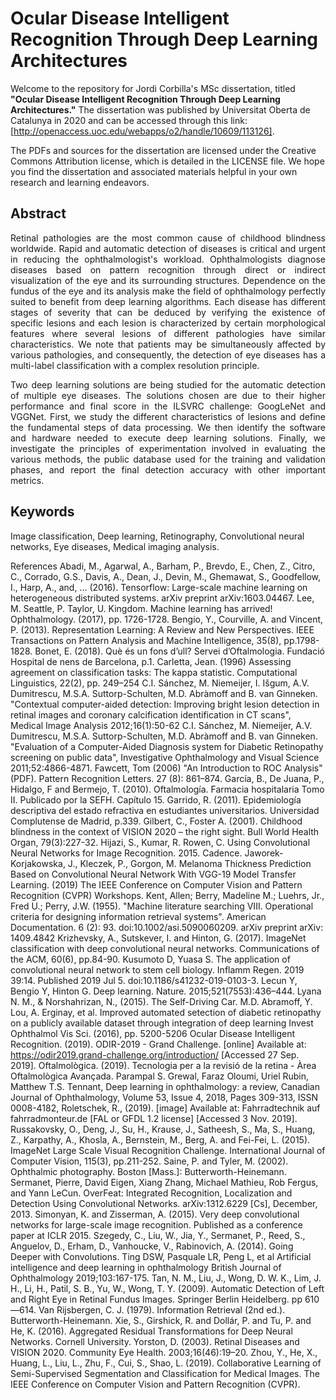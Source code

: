 # Ocular Disease Intelligent Recognition Through Deep Learning Architectures

Welcome to the repository for Jordi Corbilla's MSc dissertation, titled **"Ocular Disease Intelligent Recognition Through Deep Learning Architectures."** The dissertation was published by Universitat Oberta de Catalunya in 2020 and can be accessed through this link: [http://openaccess.uoc.edu/webapps/o2/handle/10609/113126].

The PDFs and sources for the dissertation are licensed under the Creative Commons Attribution license, which is detailed in the LICENSE file. We hope you find the dissertation and associated materials helpful in your own research and learning endeavors.

## Abstract

<p align="justify">Retinal pathologies are the most common cause of childhood blindness worldwide. Rapid and automatic detection of diseases is critical and urgent in reducing the ophthalmologist's workload. Ophthalmologists diagnose diseases based on pattern recognition through direct or indirect visualization of the eye and its surrounding structures. Dependence on the fundus of the eye and its analysis make the field of ophthalmology perfectly suited to benefit from deep learning algorithms. Each disease has different stages of severity that can be deduced by verifying the existence of specific lesions and each lesion is characterized by certain morphological features where several lesions of different pathologies have similar characteristics. We note that patients may be simultaneously affected by various pathologies, and consequently, the detection of eye diseases has a multi-label classification with a complex resolution principle.</p>
<p></p>
<p align="justify">Two deep learning solutions are being studied for the automatic detection of multiple eye diseases. The solutions chosen are due to their higher performance and final score in the ILSVRC challenge: GoogLeNet and VGGNet. First, we study the different characteristics of lesions and define the fundamental steps of data processing. We then identify the software and hardware needed to execute deep learning solutions. Finally, we investigate the principles of experimentation involved in evaluating the various methods, the public database used for the training and validation phases, and report the final detection accuracy with other important metrics.</p>

## Keywords

Image classification, Deep learning, Retinography, Convolutional neural networks, Eye diseases, Medical imaging analysis.


References
Abadi, M., Agarwal, A., Barham, P., Brevdo, E., Chen, Z., Citro, C., Corrado, G.S., Davis, A., Dean, J., Devin, M., Ghemawat, S., Goodfellow, I., Harp, A., and, ... (2016). Tensorflow: Large-scale machine learning on heterogeneous distributed systems. arXiv preprint arXiv:1603.04467.
Lee, M. Seattle, P. Taylor, U. Kingdom. Machine learning has arrived! Ophthalmology. (2017), pp. 1726-1728.
Bengio, Y., Courville, A. and Vincent, P. (2013). Representation Learning: A Review and New Perspectives. IEEE Transactions on Pattern Analysis and Machine Intelligence, 35(8), pp.1798-1828.
Bonet, E. (2018). Què és un fons d’ull? Servei d’Oftalmologia. Fundació Hospital de nens de Barcelona, p.1.
Carletta, Jean. (1996) Assessing agreement on classification tasks: The kappa statistic. Computational Linguistics, 22(2), pp. 249–254
C.I. Sánchez, M. Niemeijer, I. Išgum, A.V. Dumitrescu, M.S.A. Suttorp-Schulten, M.D. Abràmoff and B. van Ginneken. "Contextual computer-aided detection: Improving bright lesion detection in retinal images and coronary calcification identification in CT scans", Medical Image Analysis 2012;16(1):50-62
C.I. Sánchez, M. Niemeijer, A.V. Dumitrescu, M.S.A. Suttorp-Schulten, M.D. Abràmoff and B. van Ginneken. "Evaluation of a Computer-Aided Diagnosis system for Diabetic Retinopathy screening on public data", Investigative Ophthalmology and Visual Science 2011;52:4866-4871.
Fawcett, Tom (2006) "An Introduction to ROC Analysis"(PDF). Pattern Recognition Letters. 27 (8): 861–874.
García, B., De Juana, P., Hidalgo, F and Bermejo, T. (2010). Oftalmología. Farmacia hospitalaria Tomo II. Publicado por la SEFH. Capítulo 15.
Garrido, R. (2011). Epidemiología descriptiva del estado refractiva en estudiantes universitarios. Universidad Complutense de Madrid, p.339.
Gilbert, C., Foster A. (2001). Childhood blindness in the context of VISION 2020 – the right sight. Bull World Health Organ, 79(3):227-32.
Hijazi, S., Kumar, R. Rowen, C. Using Convolutional Neural Networks for Image Recognition. 2015. Cadence.
Jaworek-Korjakowska, J., Kleczek, P., Gorgon, M. Melanoma Thickness Prediction Based on Convolutional Neural Network With VGG-19 Model Transfer Learning. (2019) The IEEE Conference on Computer Vision and Pattern Recognition (CVPR) Workshops.
Kent, Allen; Berry, Madeline M.; Luehrs, Jr., Fred U.; Perry, J.W. (1955). "Machine literature searching VIII. Operational criteria for designing information retrieval systems". American Documentation. 6 (2): 93. doi:10.1002/asi.5090060209. arXiv preprint arXiv: 1409.4842
Krizhevsky, A., Sutskever, I. and Hinton, G. (2017). ImageNet classification with deep convolutional neural networks. Communications of the ACM, 60(6), pp.84-90.
Kusumoto D, Yuasa S. The application of convolutional neural network to stem cell biology. Inflamm Regen. 2019 39:14. Published 2019 Jul 5. doi:10.1186/s41232-019-0103-3.
Lecun Y, Bengio Y, Hinton G. Deep learning. Nature. 2015;521(7553):436–444.
Lyana N. M., & Norshahrizan, N., (2015). The Self-Driving Car.
M.D. Abramoff, Y. Lou, A. Erginay, et al. Improved automated setection of diabetic retinopathy on a publicly available dataset through integration of deep learning Invest Ophthalmol Vis Sci. (2016), pp. 5200-5206
Ocular Disease Intelligent Recognition. (2019). ODIR-2019 - Grand Challenge. [online] Available at: https://odir2019.grand-challenge.org/introduction/ [Accessed 27 Sep. 2019].
Oftalmològica. (2019). Tecnologia per a la revisió de la retina - Àrea Oftalmològica Avançada.
Parampal S. Grewal, Faraz Oloumi, Uriel Rubin, Matthew T.S. Tennant, Deep learning in ophthalmology: a review, Canadian Journal of Ophthalmology, Volume 53, Issue 4, 2018, Pages 309-313, ISSN 0008-4182,
Roletschek, R., (2019). [image] Available at: Fahrradtechnik auf fahrradmonteur.de [FAL or GFDL 1.2 license] [Accessed 3 Nov. 2019].
Russakovsky, O., Deng, J., Su, H., Krause, J., Satheesh, S., Ma, S., Huang, Z., Karpathy, A., Khosla, A., Bernstein, M., Berg, A. and Fei-Fei, L. (2015). ImageNet Large Scale Visual Recognition Challenge. International Journal of Computer Vision, 115(3), pp.211-252.
Saine, P. and Tyler, M. (2002). Ophthalmic photography. Boston [Mass.]: Butterworth-Heinemann.
Sermanet, Pierre, David Eigen, Xiang Zhang, Michael Mathieu, Rob Fergus, and Yann LeCun. OverFeat: Integrated Recognition, Localization and Detection Using Convolutional Networks. arXiv:1312.6229 [Cs], December, 2013.
Simonyan, K. and Zisserman, A. (2015). Very deep convolutional networks for large-scale image recognition. Published as a conference paper at ICLR 2015.
Szegedy, C., Liu, W., Jia, Y., Sermanet, P., Reed, S., Anguelov, D., Erham, D., Vanhoucke, V., Rabinovich, A. (2014). Going Deeper with Convolutions.
Ting DSW, Pasquale LR, Peng L, et al Artificial intelligence and deep learning in ophthalmology British Journal of Ophthalmology 2019;103:167-175.
Tan, N. M., Liu, J., Wong, D. W. K., Lim, J. H., Li, H., Patil, S. B., Yu, W., Wong, T. Y. (2009). Automatic Detection of Left and Right Eye in Retinal Fundus Images. Springer Berlin Heidelberg. pp 610—614.
Van Rijsbergen, C. J. (1979). Information Retrieval (2nd ed.). Butterworth-Heinemann.
Xie, S., Girshick, R. and Dollár, P. and Tu, P. and He, K. (2016). Aggregated Residual Transformations for Deep Neural Networks. Cornell University.
Yorston, D. (2003). Retinal Diseases and VISION 2020. Community Eye Health. 2003;16(46):19–20.
Zhou, Y., He, X., Huang, L., Liu, L., Zhu, F., Cui, S., Shao, L. (2019). Collaborative Learning of Semi-Supervised Segmentation and Classification for Medical Images. The IEEE Conference on Computer Vision and Pattern Recognition (CVPR).
